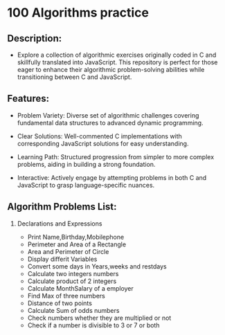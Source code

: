 # 100 Algorithms practice

## Description:
- Explore a collection of algorithmic exercises originally coded in C and skillfully translated into JavaScript. This repository is perfect for those eager to enhance their algorithmic problem-solving abilities while transitioning between C and JavaScript.


## Features:
- Problem Variety: Diverse set of algorithmic challenges covering fundamental data structures to advanced dynamic programming.

- Clear Solutions: Well-commented C implementations with corresponding JavaScript solutions for easy understanding.

- Learning Path: Structured progression from simpler to more complex problems, aiding in building a strong foundation.

- Interactive: Actively engage by attempting problems in both C and JavaScript to grasp language-specific nuances.


## Algorithm Problems List:

 1. Declarations and Expressions
 
    - Print Name,Birthday,Mobilephone
    - Perimeter and Area of a Rectangle
    - Area and Perimeter of Circle
    - Display differit Variables
    - Convert some days in Years,weeks and restdays
    - Calculate two integers numbers
    - Calculate product of 2 integers
    - Calculate MonthSalary of a employer
    - Find Max of three numbers
    - Distance of two points
    - Calculate Sum of odds numbers
    - Check numbers whether they are multiplied or not
    - Check if a number is divisible to 3 or 7 or both
